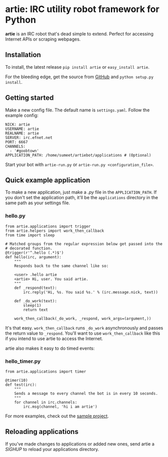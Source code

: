 # artie: IRC utility robot framework for Python

**artie** is an IRC robot that's dead simple to extend. Perfect for accessing
Internet APIs or scraping webpages.

## Installation

To install, the latest release `pip install artie` or `easy_install artie`.

For the bleeding edge, get the source from
[GitHub](http://github.com/sumeet/artie) and `python setup.py install`.

## Getting started

Make a new config file. The default name is `settings.yaml`. Follow the
example config:

    NICK: artie
    USERNAME: artie
    REALNAME: artie
    SERVER: irc.efnet.net
    PORT: 6667
    CHANNELS:
      - '#goobtown'
    APPLICATION_PATH: /home/sumeet/artiebot/applications # (Optional)

Start your bot with `artie-run.py` or `artie-run.py <configuration_file>`.

## Quick example application

To make a new application, just make a *.py* file in the `APPLICATION_PATH`.
If you don't set the application path, it'll be the `applications` directory
in the same path as your settings file.

### hello.py

    from artie.applications import trigger
    from artie.helpers import work_then_callback
    from time import sleep
    
    # Matched groups from the regular expression below get passed into the
    # decorated function.
    @trigger(r'^.hello (.*)$')
    def hello(irc, argument):
        """
        Responds back to the same channel like so:
        
        <user> .hello artie
        <artie> Hi, user. You said artie.
        """
        def _respond(text):
            irc.reply('Hi, %s. You said %s.' % (irc.message.nick, text))
        
        def _do_work(text):
            sleep(1)
            return text
        
        work_then_callback(_do_work, _respond, work_args=(argument,))

It's that easy. `work_then_callback` runs `_do_work` asynchronously and passes
the return value to `_respond`. You'll want to use `work_then_callback` like
this if you intend to use artie to access the Internet.

artie also makes it easy to do timed events:

### hello_timer.py

    from artie.applications import timer
    
    @timer(10)
    def test(irc):
        """
        Sends a message to every channel the bot is in every 10 seconds.
        """
        for channel in irc.channels:
            irc.msg(channel, 'hi i am artie')

For more examples, check out the
[sample project](http://github.com/sumeet/artie/tree/master/example/).

## Reloading applications

If you've made changes to applications or added new ones, send artie a
*SIGHUP* to reload your applications directory.
